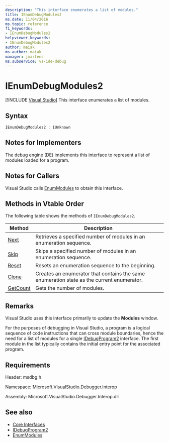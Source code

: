 ```yaml
---
description: "This interface enumerates a list of modules."
title: IEnumDebugModules2
ms.date: 11/04/2016
ms.topic: reference
f1_keywords:
- IEnumDebugModules2
helpviewer_keywords:
- IEnumDebugModules2
author: maiak
ms.author: maiak
manager: jmartens
ms.subservice: vs-ide-debug
---
```

# IEnumDebugModules2

 [!INCLUDE [Visual Studio](~/includes/applies-to-version/vs-windows-only.md)]
This interface enumerates a list of modules.

## Syntax

```
IEnumDebugModules2 : IUnknown
```

## Notes for Implementers
 The debug engine (DE) implements this interface to represent a list of modules loaded for a program.

## Notes for Callers
 Visual Studio calls [EnumModules](../../../extensibility/debugger/reference/idebugprogram2-enummodules.md) to obtain this interface.

## Methods in Vtable Order
 The following table shows the methods of `IEnumDebugModules2`.

|Method|Description|
|------------|-----------------|
|[Next](../../../extensibility/debugger/reference/ienumdebugmodules2-next.md)|Retrieves a specified number of modules in an enumeration sequence.|
|[Skip](../../../extensibility/debugger/reference/ienumdebugmodules2-skip.md)|Skips a specified number of modules in an enumeration sequence.|
|[Reset](../../../extensibility/debugger/reference/ienumdebugmodules2-reset.md)|Resets an enumeration sequence to the beginning.|
|[Clone](../../../extensibility/debugger/reference/ienumdebugmodules2-clone.md)|Creates an enumerator that contains the same enumeration state as the current enumerator.|
|[GetCount](../../../extensibility/debugger/reference/ienumdebugmodules2-getcount.md)|Gets the number of modules.|

## Remarks
 Visual Studio uses this interface primarily to update the **Modules** window.

 For the purposes of debugging in Visual Studio, a program is a logical sequence of code instructions that can cross module boundaries, hence the need for a list of modules for a single [IDebugProgram2](../../../extensibility/debugger/reference/idebugprogram2.md) interface. The first module in the list typically contains the initial entry point for the associated program.

## Requirements
 Header: msdbg.h

 Namespace: Microsoft.VisualStudio.Debugger.Interop

 Assembly: Microsoft.VisualStudio.Debugger.Interop.dll

## See also
- [Core Interfaces](../../../extensibility/debugger/reference/core-interfaces.md)
- [IDebugProgram2](../../../extensibility/debugger/reference/idebugprogram2.md)
- [EnumModules](../../../extensibility/debugger/reference/idebugprogram2-enummodules.md)

